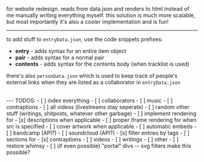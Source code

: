 for website redesign. 
reads from data.json and renders to html instead of me manually writing everything myself. 
this solution is much more scalable, but most importantly it's also a cooler implementation and is fun!

---
to add stuff to `entryData.json`, use the code snippets prefixes:
 - **entry** - adds syntax for an entire item object
 - **pair** - adds syntax for a normal pair
 - **contents** - adds syntax for the contents body (when tracklist is used)

there's also `personData.json` which is used to keep track of people's external links when they are listed as a collaborator in `entryData.json`

<br>  
---
TODOS:
- [ ] index everything
    - [ ] collaborators
    - [ ] music
    - [ ] contraptions
    - [ ] all videos (livestreams stay seperate)
    - [ ] random other stuff (writings, shitposts, whatever other garbage)
- [ ] implement rendering for
    - [x] descriptions when applicable
    - [ ] proper iframe rendering for when src is specified
    - [ ] cover artwork when applicable
    - [ ] automatic embeds
        - [ ] bandcamp (API?)
        - [ ] soundcloud (API?)
- [x] filter entries by tags
- [ ] sections for
    - [x] contraptions
    - [ ] videos
    - [ ] writings
    - [ ] other
- [ ] restore whimsy
- [ ] (if even possible) "portal" divs -- svg filters make this possible?



